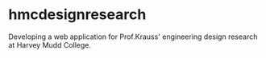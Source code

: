 # hmcdesignresearch
Developing a web application for Prof.Krauss' engineering design research at Harvey Mudd College.
